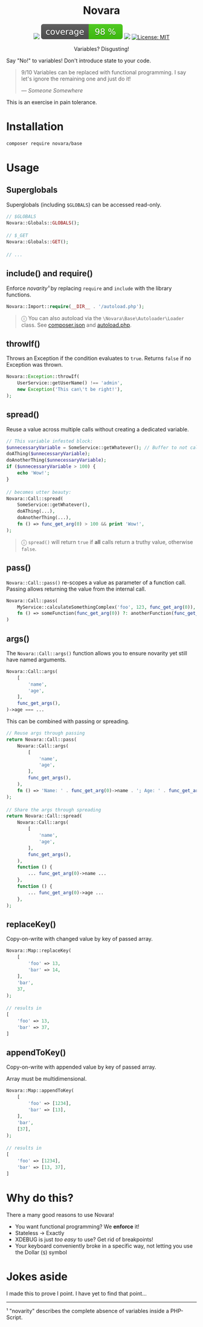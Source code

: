 <h1 align="center">
Novara
</h1>

<div align="center">

![](https://github.com/Novara-PHP/base/actions/workflows/tests.yml/badge.svg)
![](https://raw.githubusercontent.com/Novara-PHP/base/image-data/coverage.svg)
![](https://img.shields.io/github/v/release/Novara-PHP/base)
[![License: MIT](https://img.shields.io/github/license/Novara-PHP/base)](../../raw/main/LICENSE.txt)

</div>

<div align="center">

[//]: # (<img src="readme/1.gif" width="300">)

Variables? Disgusting!

</div>

Say "No!" to variables! Don't introduce state to your code.

> 9/10 Variables can be replaced with functional programming.
> I say let's ignore the remaining one and just do it!
>
> &mdash; <cite>Someone Somewhere</cite>

This is an exercise in pain tolerance. 

# Installation

```bash
composer require novara/base
```

# Usage

## Superglobals

Superglobals (including `$GLOBALS`) can be accessed read-only.

```php
// $GLOBALS
Novara::Globals::GLOBALS();

// $_GET
Novara::Globals::GET();

// ...
```

## include() and require()

Enforce _novarity¹_ by replacing `require` and `include` with the library functions.

```php
Novara::Import::require(__DIR__ . '/autoload.php');
```

> ⓘ You can also autoload via the `\Novara\Base\Autoloader\Loader` class.
> See [composer.json](composer.json) and [autoload.php](autoload.php).

## throwIf()

Throws an Exception if the condition evaluates to `true`.
Returns `false` if no Exception was thrown.

```php
Novara::Exception::throwIf(
    UserService::getUserName() !== 'admin',
    new Exception('This can\'t be right!'),
);
```

## spread()

Reuse a value across multiple calls without creating a dedicated variable.

```php
// This variable infested block:
$unnecessaryVariable = SomeService::getWhatever(); // Buffer to not call getWhatever() thrice
doAThing($unnecessaryVariable);
doAnotherThing($unnecessaryVariable);
if ($unnecessaryVariable > 100) {
    echo 'Wow!';
}

// becomes utter beauty:
Novara::Call::spread(
    SomeService::getWhatever(),
    doAThing(...),
    doAnotherThing(...),
    fn () => func_get_arg(0) > 100 && print 'Wow!',
);
```

> ⓘ `spread()` will return `true` if **all** calls return a truthy value, otherwise `false`.

## pass()

`Novara::Call::pass()` re-scopes a value as parameter of a function call.
Passing allows returning the value from the internal call.

```php
Novara::Call::pass(
    MyService::calculateSomethingComplex('foo', 123, func_get_arg(0)),
    fn () => someFunction(func_get_arg(0)) ?: anotherFunction(func_get_arg(0)),
)
```

## args()

The `Novara::Call::args()` function allows you to ensure novarity yet still have named arguments.

```php
Novara::Call::args(
    [
        'name',
        'age',
    ],
    func_get_args(),
)->age === ...
```

This can be combined with passing or spreading.

```php
// Reuse args through passing
return Novara::Call::pass(
    Novara::Call::args(
        [
            'name',
            'age',
        ],
        func_get_args(),
    ),
    fn () => 'Name: ' . func_get_arg(0)->name . '; Age: ' . func_get_arg(0)->age,
);

// Share the args through spreading
return Novara::Call::spread(
    Novara::Call::args(
        [
            'name',
            'age',
        ],
        func_get_args(),
    ),
    function () {
        ... func_get_arg(0)->name ...
    },
    function () {
        ... func_get_arg(0)->age ...
    },
);
```

## replaceKey()

Copy-on-write with changed value by key of passed array.

```php
Novara::Map::replaceKey(
    [
        'foo' => 13,
        'bar' => 14,
    ],
    'bar',
    37,
);

// results in
[
    'foo' => 13,
    'bar' => 37,
]
```

## appendToKey()

Copy-on-write with appended value by key of passed array.

Array must be multidimensional.

```php
Novara::Map::appendToKey(
    [
        'foo' => [1234],
        'bar' => [13],
    ],
    'bar',
    [37],
);

// results in
[
    'foo' => [1234],
    'bar' => [13, 37],
]
```


# Why do this?

There a many good reasons to use Novara!

- You want functional programming? We **enforce** it!
- Stateless -> Exactly
- XDEBUG is just _too easy_ to use? Get rid of breakpoints!
- Your keyboard conveniently broke in a specific way, not letting you use the Dollar (`$`) symbol

# Jokes aside

I made this to prove I point. I have yet to find that point...

---

¹ "novarity" describes the complete absence of variables inside a PHP-Script.
